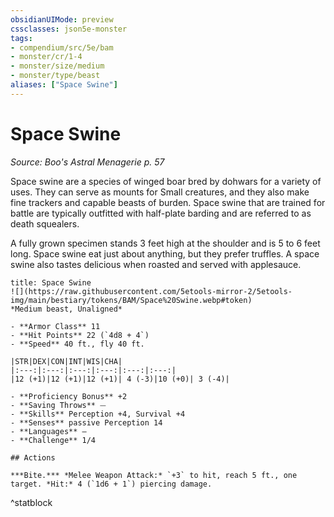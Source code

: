 ```yaml
---
obsidianUIMode: preview
cssclasses: json5e-monster
tags:
- compendium/src/5e/bam
- monster/cr/1-4
- monster/size/medium
- monster/type/beast
aliases: ["Space Swine"]
---
```

# Space Swine
*Source: Boo's Astral Menagerie p. 57*  

Space swine are a species of winged boar bred by dohwars for a variety of uses. They can serve as mounts for Small creatures, and they also make fine trackers and capable beasts of burden. Space swine that are trained for battle are typically outfitted with half-plate barding and are referred to as death squealers.

A fully grown specimen stands 3 feet high at the shoulder and is 5 to 6 feet long. Space swine eat just about anything, but they prefer truffles. A space swine also tastes delicious when roasted and served with applesauce.

```ad-statblock
title: Space Swine
![](https://raw.githubusercontent.com/5etools-mirror-2/5etools-img/main/bestiary/tokens/BAM/Space%20Swine.webp#token)
*Medium beast, Unaligned*

- **Armor Class** 11
- **Hit Points** 22 (`4d8 + 4`)
- **Speed** 40 ft., fly 40 ft.

|STR|DEX|CON|INT|WIS|CHA|
|:---:|:---:|:---:|:---:|:---:|:---:|
|12 (+1)|12 (+1)|12 (+1)| 4 (-3)|10 (+0)| 3 (-4)|

- **Proficiency Bonus** +2
- **Saving Throws** ⏤
- **Skills** Perception +4, Survival +4
- **Senses** passive Perception 14
- **Languages** —
- **Challenge** 1/4

## Actions

***Bite.*** *Melee Weapon Attack:* `+3` to hit, reach 5 ft., one target. *Hit:* 4 (`1d6 + 1`) piercing damage.
```
^statblock